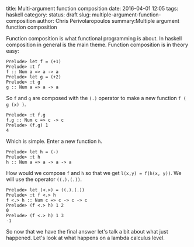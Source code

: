 title: Multi-argument function composition
date: 2016-04-01 12:05
tags: haskell
category:
status: draft
slug: multiple-argument-function-composition
author: Chris Perivolaropoulos
summary:Multiple argument function composition

Function composition is what functional programming is about. In
haskell composition in general is the main theme. Function composition
is in theory easy:

    Prelude> let f = (+1)
    Prelude> :t f
    f :: Num a => a -> a
    Prelude> let g = (+2)
    Prelude> :t g
    g :: Num a => a -> a

So `f` and `g` are composed with the `(.)` operator to make a new
function `f ( g (x) )`.

    Prelude> :t f.g
    f.g :: Num c => c -> c
    Prelude> (f.g) 1
    4

Which is simple. Enter a new function `h`.

    Prelude> let h = (-)
    Prelude> :t h
    h :: Num a => a -> a -> a

How would we compose `f` and `h` so that we get `l(x,y) = f(h(x,
y))`. We will use the operator `((.).(.))`.

    Prelude> let (<.>) = ((.).(.))
    Prelude> :t f <.> h
    f <.> h :: Num c => c -> c -> c
    Prelude> (f <.> h) 1 2
    0
    Prelude> (f <.> h) 1 3
    -1

So now that we have the final answer let's talk a bit about what just
happened. Let's look at what happens on a lambda calculus level.
